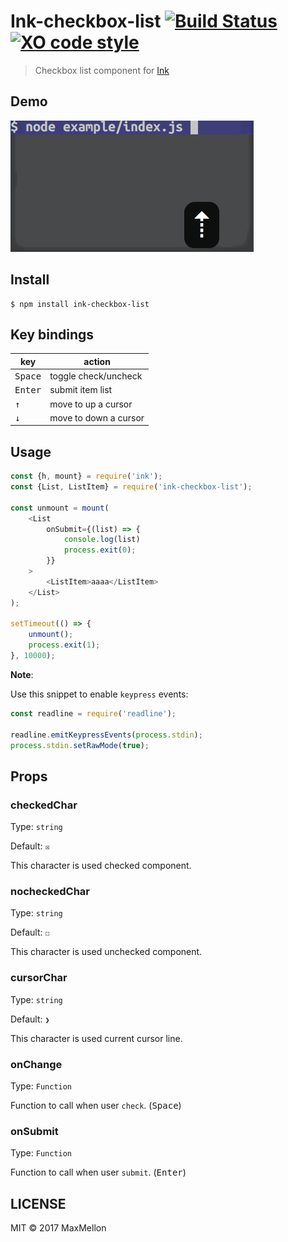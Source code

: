 # Ink-checkbox-list [![Build Status](https://travis-ci.org/MaxMEllon/ink-checkbox-list.svg?branch=master)](https://travis-ci.org/MaxMEllon/ink-checkbox-list) [![XO code style](https://img.shields.io/badge/code_style-XO-5ed9c7.svg)](https://github.com/sindresorhus/xo)

> Checkbox list component for [Ink](https://github.com/vadimdemedes/ink)

Demo
---

![Demo Image](./.github/demo.gif)

Install
---

```
$ npm install ink-checkbox-list
```

Key bindings
---

| key | action |
|---|---|
| <kbd>Space</kbd>| toggle check/uncheck |
| <kbd>Enter</kbd>| submit item list |
| <kbd>↑</kbd>| move to up a cursor |
| <kbd>↓</kbd>| move to down a cursor |

Usage
---

```js
const {h, mount} = require('ink');
const {List, ListItem} = require('ink-checkbox-list');

const unmount = mount(
	<List
		onSubmit={(list) => {
			console.log(list)
			process.exit(0);
		}}
	>
		<ListItem>aaaa</ListItem>
	</List>
);

setTimeout(() => {
	unmount();
	process.exit(1);
}, 10000);
```

**Note**:

Use this snippet to enable `keypress` events:

```js
const readline = require('readline');

readline.emitKeypressEvents(process.stdin);
process.stdin.setRawMode(true);
```

## Props

### checkedChar

Type: `string`

Default: `☒`

This character is used checked component.

### nocheckedChar

Type: `string`

Default: `☐`

This character is used unchecked component.

### cursorChar

Type: `string`

Default: `❯`

This character is used current cursor line.

### onChange

Type: `Function`

Function to call when user `check`. (<kbd>Space</kbd>)

### onSubmit

Type: `Function`

Function to call when user `submit`. (<kbd>Enter</kbd>)

LICENSE
---

MIT © 2017 MaxMellon
